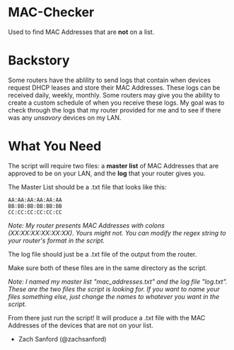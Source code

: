 # MAC-Checker
Used to find MAC Addresses that are **not** on a list.

# Backstory

Some routers have the ablility to send logs that contain when devices request DHCP leases and store their MAC Addresses.
These logs can be received daily, weekly, monthly.
Some routers may give you the ability to create a custom schedule of when you receive these logs. My goal was to 
check through the logs that my router provided for me and to see if there was any *unsavory* devices on my LAN.

# What You Need

The script will require two files: a **master list** of MAC Addresses that are approved to be on your LAN, and
the **log** that your router gives you.

The Master List should be a .txt file that looks like this:
```
AA:AA:AA:AA:AA:AA
BB:BB:BB:BB:BB:BB
CC:CC:CC:CC:CC:CC
```
*Note: My router presents MAC Addresses with colons (XX:XX:XX:XX:XX:XX). Yours might not. You can modify the
regex string to your router's format in the script.*

The log file should just be a .txt file of the output from the router.

Make sure both of these files are in the same directory as the script.

*Note: I named my master list "mac_addresses.txt" and the log file "log.txt". These are the two files the script
is looking for. If you want to name your files something else, just change the names to whatever you want in
the script.*

From there just run the script! It will produce a .txt file with the MAC Addresses of the devices that are not 
on your list.


- Zach Sanford
(@zachsanford)
